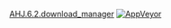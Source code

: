 [AHJ.6.2.download_manager](https://shustrila.github.io/AHJ.6.2.download_manager)
[![AppVeyor](https://img.shields.io/appveyor/ci/shustrila/ahj-6-2-download-manager.svg?logo=appveyor&logoColor=white)](https://ci.appveyor.com/project/Shustrila/ahj-6-2-download-manager)

